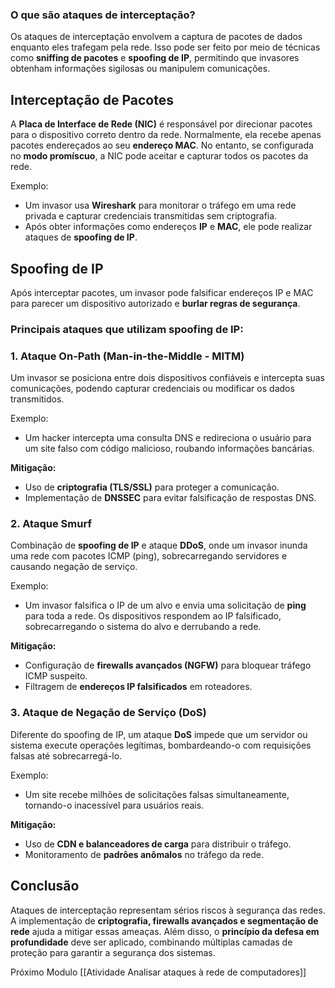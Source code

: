 ### **O que são ataques de interceptação?**

Os ataques de interceptação envolvem a captura de pacotes de dados enquanto eles trafegam pela rede. Isso pode ser feito por meio de técnicas como **sniffing de pacotes** e **spoofing de IP**, permitindo que invasores obtenham informações sigilosas ou manipulem comunicações.

## **Interceptação de Pacotes**

A **Placa de Interface de Rede (NIC)** é responsável por direcionar pacotes para o dispositivo correto dentro da rede. Normalmente, ela recebe apenas pacotes endereçados ao seu **endereço MAC**. No entanto, se configurada no **modo promíscuo**, a NIC pode aceitar e capturar todos os pacotes da rede.

Exemplo:

- Um invasor usa **Wireshark** para monitorar o tráfego em uma rede privada e capturar credenciais transmitidas sem criptografia.
- Após obter informações como endereços **IP** e **MAC**, ele pode realizar ataques de **spoofing de IP**.

## **Spoofing de IP**

Após interceptar pacotes, um invasor pode falsificar endereços IP e MAC para parecer um dispositivo autorizado e **burlar regras de segurança**.

### **Principais ataques que utilizam spoofing de IP:**

### **1. Ataque On-Path (Man-in-the-Middle - MITM)**

Um invasor se posiciona entre dois dispositivos confiáveis e intercepta suas comunicações, podendo capturar credenciais ou modificar os dados transmitidos.

Exemplo:

- Um hacker intercepta uma consulta DNS e redireciona o usuário para um site falso com código malicioso, roubando informações bancárias.

**Mitigação:**

- Uso de **criptografia (TLS/SSL)** para proteger a comunicação.
- Implementação de **DNSSEC** para evitar falsificação de respostas DNS.

### **2. Ataque Smurf**

Combinação de **spoofing de IP** e ataque **DDoS**, onde um invasor inunda uma rede com pacotes ICMP (ping), sobrecarregando servidores e causando negação de serviço.

Exemplo:

- Um invasor falsifica o IP de um alvo e envia uma solicitação de **ping** para toda a rede. Os dispositivos respondem ao IP falsificado, sobrecarregando o sistema do alvo e derrubando a rede.

**Mitigação:**

- Configuração de **firewalls avançados (NGFW)** para bloquear tráfego ICMP suspeito.
- Filtragem de **endereços IP falsificados** em roteadores.

### **3. Ataque de Negação de Serviço (DoS)**

Diferente do spoofing de IP, um ataque **DoS** impede que um servidor ou sistema execute operações legítimas, bombardeando-o com requisições falsas até sobrecarregá-lo.

Exemplo:

- Um site recebe milhões de solicitações falsas simultaneamente, tornando-o inacessível para usuários reais.

**Mitigação:**

- Uso de **CDN e balanceadores de carga** para distribuir o tráfego.
- Monitoramento de **padrões anômalos** no tráfego da rede.

## **Conclusão**

Ataques de interceptação representam sérios riscos à segurança das redes. A implementação de **criptografia, firewalls avançados e segmentação de rede** ajuda a mitigar essas ameaças. Além disso, o **princípio da defesa em profundidade** deve ser aplicado, combinando múltiplas camadas de proteção para garantir a segurança dos sistemas.

Próximo Modulo [[Atividade Analisar ataques à rede de computadores]]
